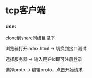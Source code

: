 # tcp客户端
### use:

clone到share同级目录下

浏览器打开index.html -> 切换到接口测试

选择服务器 -> 输入用户id即可注册登录

选择proto -> 编辑proto，点击开始请求
